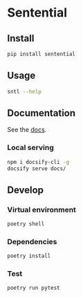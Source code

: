 # Sentential

## Install

```bash
pip install sentential
```

## Usage

```bash
sntl --help
```

## Documentation

See the [docs](https://wheegee.github.io/sentential/).

### Local serving

```bash
npm i docsify-cli -g
docsify serve docs/
```

## Develop

### Virtual environment

```bash
poetry shell
```

### Dependencies

```bash
poetry install
```

### Test

```bash
poetry run pytest
```
